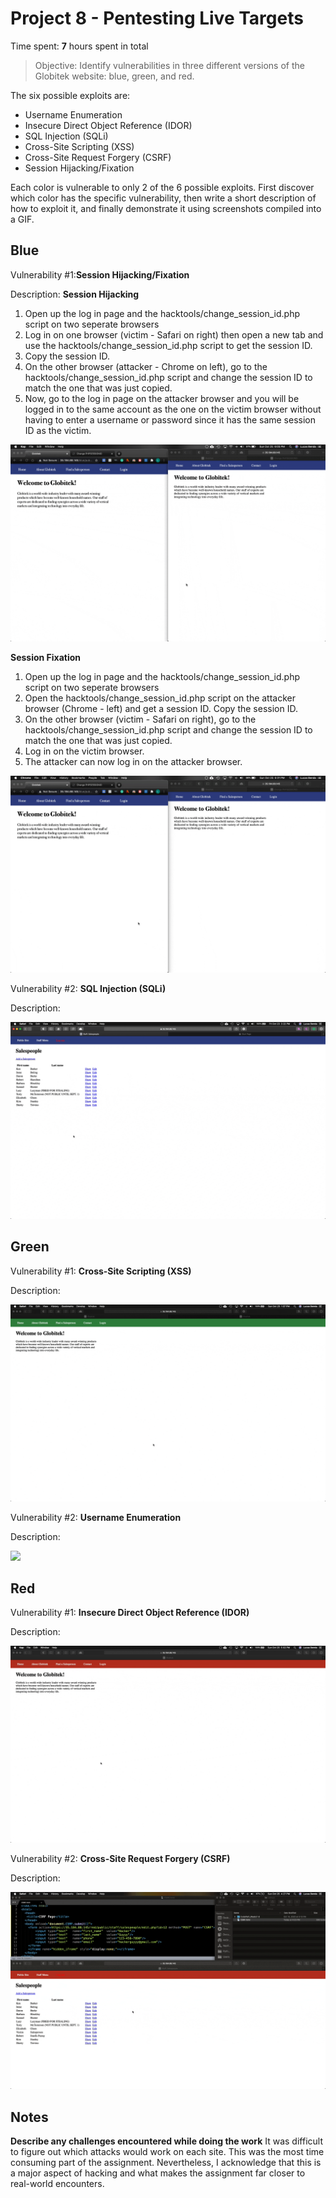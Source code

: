 # Project 8 - Pentesting Live Targets

Time spent: **7** hours spent in total

> Objective: Identify vulnerabilities in three different versions of the Globitek website: blue, green, and red.

The six possible exploits are:

* Username Enumeration
* Insecure Direct Object Reference (IDOR)
* SQL Injection (SQLi)
* Cross-Site Scripting (XSS)
* Cross-Site Request Forgery (CSRF)
* Session Hijacking/Fixation

Each color is vulnerable to only 2 of the 6 possible exploits. First discover which color has the specific vulnerability, then write a short description of how to exploit it, and finally demonstrate it using screenshots compiled into a GIF.

## Blue

Vulnerability #1:**Session Hijacking/Fixation**

Description:
  **Session Hijacking**
  1. Open up the log in page and the hacktools/change_session_id.php script on two seperate browsers
  2. Log in on one browser (victim - Safari on right) then open a new tab and use the hacktools/change_session_id.php script to get the session ID.
  3. Copy the session ID.
  4. On the other browser (attacker - Chrome on left), go to the hacktools/change_session_id.php script and change the session ID to match the one that was just copied.
  5. Now, go to the log in page on the attacker browser and you will be logged in to the same account as the one on the victim browser without having to enter a username or password since it has the same session ID as the victim.
  
<img src="Blue-Session_Hijacking.gif">

  **Session Fixation**
  1. Open up the log in page and the hacktools/change_session_id.php script on two seperate browsers
  2. Open the hacktools/change_session_id.php script on the attacker browser (Chrome - left) and get a session ID. Copy the session ID.
  3. On the other browser (victim - Safari on right), go to the hacktools/change_session_id.php script and change the session ID to match the one that was just copied.
  4. Log in on the victim browser.
  5. The attacker can now log in on the attacker browser.
<img src="Blue-Session_Fixation.gif">

Vulnerability #2: **SQL Injection (SQLi)**

Description:

<img src="SQLi.gif">

## Green

Vulnerability #1: **Cross-Site Scripting (XSS)**

Description:

<img src="XSS.gif">

Vulnerability #2: **Username Enumeration**

Description:

<img src="User_Enumeration.gif">


## Red

Vulnerability #1: **Insecure Direct Object Reference (IDOR)**

Description:

<img src="IDOR.gif">

Vulnerability #2: **Cross-Site Request Forgery (CSRF)**

Description:

<img src="CSRF.gif">


## Notes

**Describe any challenges encountered while doing the work**
It was difficult to figure out which attacks would work on each site. This was the most time consuming part of the assignment.  Nevertheless, I acknowledge that this is a major aspect of hacking and what makes the assignment far closer to real-world encounters. 
